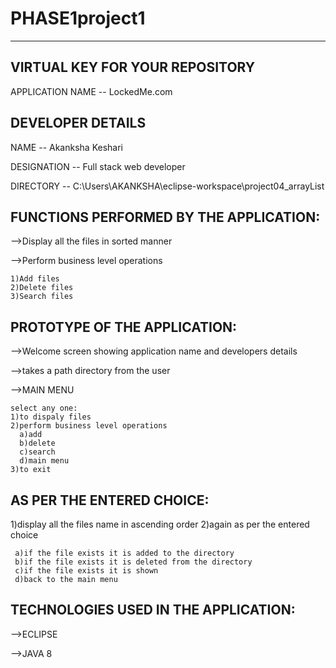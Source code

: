 # PHASE1project1
---------------------------------
VIRTUAL KEY FOR YOUR REPOSITORY
---------------------------------


APPLICATION NAME -- LockedMe.com     
                                     
DEVELOPER DETAILS
-------------------
   NAME -- Akanksha Keshari 
   
DESIGNATION -- Full stack web developer

DIRECTORY -- C:\\Users\\AKANKSHA\\eclipse-workspace\\project04_arrayList


FUNCTIONS PERFORMED BY THE APPLICATION:
----------------------------------------

-->Display all the files in sorted manner

-->Perform business level operations
   
    1)Add files
    2)Delete files
    3)Search files
    
    
PROTOTYPE OF THE APPLICATION:
---------------------------------

-->Welcome screen showing application name and developers details

-->takes a path directory from the user

-->MAIN MENU

    select any one: 
    1)to dispaly files
    2)perform business level operations
      a)add
      b)delete
      c)search
      d)main menu
    3)to exit
    
AS PER THE ENTERED CHOICE:
-----------------------------

  1)display all the files name in ascending order
  2)again as per the entered choice
  
     a)if the file exists it is added to the directory
     b)if the file exists it is deleted from the directory
     c)if the file exists it is shown
     d)back to the main menu
    
    
TECHNOLOGIES USED IN THE APPLICATION:
--------------------------------------

-->ECLIPSE

-->JAVA 8
